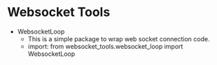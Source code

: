 # Websocket Tools
- WebsocketLoop
    - This is a simple package to wrap web socket connection code. 
    - import: from websocket_tools.websocket_loop import WebsocketLoop